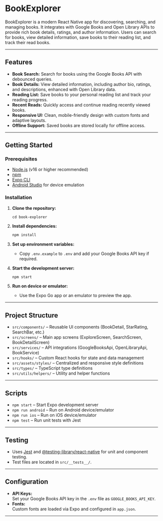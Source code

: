 # BookExplorer

BookExplorer is a modern React Native app for discovering, searching, and managing books. It integrates with Google Books and Open Library APIs to provide rich book details, ratings, and author information. Users can search for books, view detailed information, save books to their reading list, and track their read books.

---

## Features

- **Book Search:** Search for books using the Google Books API with debounced queries.
- **Book Details:** View detailed information, including author bio, ratings, and descriptions, enhanced with Open Library data.
- **Reading List:** Save books to your personal reading list and track your reading progress.
- **Recent Reads:** Quickly access and continue reading recently viewed books.
- **Responsive UI:** Clean, mobile-friendly design with custom fonts and adaptive layouts.
- **Offline Support:** Saved books are stored locally for offline access.

---

## Getting Started

### Prerequisites

- [Node.js](https://nodejs.org/) (v16 or higher recommended)
- [npm](https://www.npmjs.com/)
- [Expo CLI](https://docs.expo.dev/get-started/installation/)
- [Android Studio](https://developer.android.com/studio) for device emulation

### Installation

1. **Clone the repository:**
   ```
   cd book-explorer
   ```

2. **Install dependencies:**
   ```sh
   npm install
   ```

3. **Set up environment variables:**
   - Copy `.env.example` to `.env` and add your Google Books API key if required.

4. **Start the development server:**
   ```sh
   npm start
   ```

5. **Run on device or emulator:**
   - Use the Expo Go app or an emulator to preview the app.

---

## Project Structure

- `src/components/` – Reusable UI components (BookDetail, StarRating, SearchBar, etc.)
- `src/screens/` – Main app screens (ExploreScreen, SearchScreen, BookDetailScreen)
- `src/services/` – API integrations (GoogleBooksApi, OpenLibraryApi, BookService)
- `src/hooks/` – Custom React hooks for state and data management
- `src/assets/styles/` – Centralized and responsive style definitions
- `src/types/` – TypeScript type definitions
- `src/utils/helpers/` – Utility and helper functions

---

## Scripts

- `npm start` – Start Expo development server
-  `npm run android` – Run on Android device/emulator
- `npm run ios` – Run on iOS device/emulator
- `npm test` – Run unit tests with Jest

---

## Testing

- Uses [Jest](https://jestjs.io/) and [@testing-library/react-native](https://testing-library.com/docs/react-native-testing-library/intro/) for unit and component testing.
- Test files are located in `src/__tests__/`.

---

## Configuration

- **API Keys:**  
  Set your Google Books API key in the `.env` file as `GOOGLE_BOOKS_API_KEY`.
- **Fonts:**  
  Custom fonts are loaded via Expo and configured in `app.json`.

---
